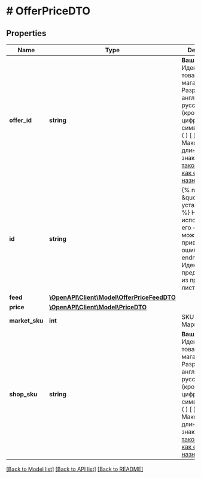 # # OfferPriceDTO

## Properties

Name | Type | Description | Notes
------------ | ------------- | ------------- | -------------
**offer_id** | **string** | **Ваш SKU**  Идентификатор товара в магазине. Разрешены английские и русские буквы (кроме ё), цифры и символы &#x60;. , / \\ ( ) [ ] - &#x3D; _&#x60;  Максимальная длина — 80 знаков.  [Что такое SKU и как его назначать](https://yandex.ru/support/marketplace/assortment/add/index.html#fields). | [optional]
**id** | **string** | {% note alert \&quot;Это поле устарело\&quot; %}  Не используйте его — это может привести к ошибкам.  {% endnote %}  Идентификатор предложения из прайс-листа. | [optional]
**feed** | [**\OpenAPI\Client\Model\OfferPriceFeedDTO**](OfferPriceFeedDTO.md) |  | [optional]
**price** | [**\OpenAPI\Client\Model\PriceDTO**](PriceDTO.md) |  | [optional]
**market_sku** | **int** | SKU на Маркете. | [optional]
**shop_sku** | **string** | **Ваш SKU**  Идентификатор товара в магазине. Разрешены английские и русские буквы (кроме ё), цифры и символы &#x60;. , / \\ ( ) [ ] - &#x3D; _&#x60;  Максимальная длина — 80 знаков.  [Что такое SKU и как его назначать](https://yandex.ru/support/marketplace/assortment/add/index.html#fields). | [optional]

[[Back to Model list]](../../README.md#models) [[Back to API list]](../../README.md#endpoints) [[Back to README]](../../README.md)
